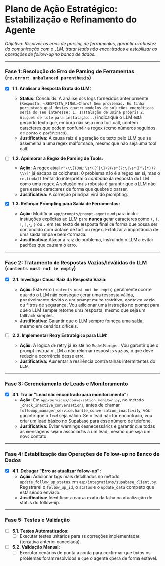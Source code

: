# Plano de Ação Estratégico: Estabilização e Refinamento do Agente

*Objetivo: Resolver os erros de parsing de ferramentas, garantir a robustez da comunicação com o LLM, tratar leads não encontrados e estabilizar as operações de follow-up no banco de dados.*

---

### Fase 1: Resolução do Erro de Parsing de Ferramentas (`re.error: unbalanced parenthesis`)

-   [x] **1.1. Analisar a Resposta Bruta do LLM:**
    -   **Status:** Concluído. A análise dos logs fornecidos anteriormente (`Resposta: <RESPOSTA_FINAL>Claro! Sem problemas. Eu tinha perguntado qual destes quatro modelos de soluções energéticas seria do seu interesse: 1. Instalação de usina própria 2. Aluguel de lote para instalação...`) indica que o LLM está gerando texto que, embora não seja uma tool call, contém caracteres que podem confundir a regex (como números seguidos de ponto e parênteses).
    -   **Justificativa:** A causa raiz é a geração de texto pelo LLM que se assemelha a uma regex malformada, mesmo que não seja uma tool call.

-   [ ] **1.2. Aprimorar a Regex de Parsing de Tools:**
    -   **Ação:** A regex atual `r'\\\[TOOL:\s*([^|\]+?)\s*(?:\|\s*([^\]*))?\\\]'` já escapa os colchetes. O problema não é a regex em si, mas o `re.findall` tentando interpretar o *conteúdo* da resposta do LLM como uma regex. A solução mais robusta é garantir que o LLM não gere esses caracteres de forma que quebre o parser.
    -   **Justificativa:** A correção principal virá do prompting.

-   [x] **1.3. Reforçar Prompting para Saída de Ferramentas:**
    -   **Ação:** Modificar `app/prompts/prompt-agente.md` para incluir instruções explícitas ao LLM para **nunca** gerar caracteres como `(`, `)`, `[`, `]`, `{`, `}` ou `.` em seu texto de resposta final de forma que possa ser confundido com sintaxe de tool ou regex. Enfatizar a importância de uma saída limpa e bem-formada.
    -   **Justificativa:** Atacar a raiz do problema, instruindo o LLM a evitar padrões que causam o erro.

---

### Fase 2: Tratamento de Respostas Vazias/Inválidas do LLM (`contents must not be empty`)

-   [x] **2.1. Investigar Causa Raiz da Resposta Vazia:**
    -   **Ação:** Este erro (`contents must not be empty`) geralmente ocorre quando o LLM não consegue gerar uma resposta válida, possivelmente devido a um prompt muito restritivo, contexto vazio ou filtros de segurança. Vou adicionar uma instrução no prompt para que o LLM sempre retorne uma resposta, mesmo que seja um fallback simples.
    -   **Justificativa:** Garantir que o LLM sempre forneça uma saída, mesmo em cenários difíceis.

-   [ ] **2.2. Implementar Retry Estratégico para LLM:**
    -   **Ação:** A lógica de retry já existe no `ModelManager`. Vou garantir que o prompt instrua o LLM a não retornar respostas vazias, o que deve reduzir a ocorrência desse erro.
    -   **Justificativa:** Aumentar a resiliência contra falhas intermitentes do LLM.

---

### Fase 3: Gerenciamento de Leads e Monitoramento

-   [x] **3.1. Tratar "Lead não encontrado para monitoramento":**
    -   **Ação:** Em `app/services/conversation_monitor.py`, no método `_check_inactive_conversations`, antes de chamar `followup_manager_service.handle_conversation_inactivity`, vou garantir que o `lead` seja válido. Se o lead não for encontrado, vou criar um lead básico no Supabase para esse número de telefone.
    -   **Justificativa:** Evitar warnings desnecessários e garantir que todas as mensagens sejam associadas a um lead, mesmo que seja um novo contato.

---

### Fase 4: Estabilização das Operações de Follow-up no Banco de Dados

-   [x] **4.1. Debugar "Erro ao atualizar follow-up":**
    -   **Ação:** Adicionar logs mais detalhados no método `update_follow_up_status` em `app/integrations/supabase_client.py`. Registrarei o `follow_up_id`, o `status` e o `update_data` completo que está sendo enviado.
    -   **Justificativa:** Identificar a causa exata da falha na atualização do status do follow-up.

---

### Fase 5: Testes e Validação

-   [ ] **5.1. Testes Automatizados:**
    -   [ ] Executar testes unitários para as correções implementadas (tentativa anterior cancelada).
-   [ ] **5.2. Validação Manual:**
    -   [ ] Executar cenários de ponta a ponta para confirmar que todos os problemas foram resolvidos e que o agente opera de forma estável.